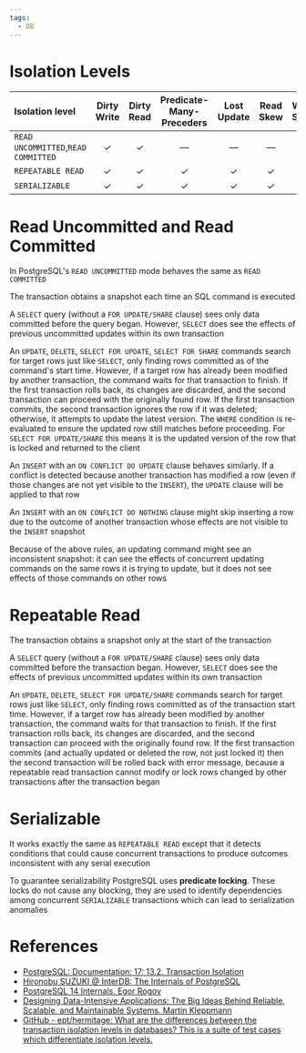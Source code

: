```yaml
---
tags:
  - DB
---
```


# Isolation Levels

| Isolation level                     | Dirty Write | Dirty Read | Predicate-Many-Preceders | Lost Update | Read Skew | Write Skew |
| :---------------------------------- | :---------: | :--------: | :----------------------: | :---------: | :-------: | :--------: |
| `READ UNCOMMITTED`,`READ COMMITTED` |      ✓      |     ✓      |            —             |      —      |     —     |     —      |
| `REPEATABLE READ`                   |      ✓      |     ✓      |            ✓             |      ✓      |     ✓     |     —      |
| `SERIALIZABLE`                      |      ✓      |     ✓      |            ✓             |      ✓      |     ✓     |     ✓      |

# Read Uncommitted and Read Committed

In PostgreSQL's `READ UNCOMMITTED` mode behaves the same as `READ COMMITTED`

The transaction obtains a snapshot each time an SQL command is executed

A `SELECT` query (without a `FOR UPDATE/SHARE` clause) sees only data committed before the query began. However, `SELECT` does see the effects of previous uncommitted updates within its own transaction

An `UPDATE`, `DELETE`, `SELECT FOR UPDATE`, `SELECT FOR SHARE` commands search for target rows just like `SELECT`, only finding rows committed as of the command's start time. However, if a target row has already been modified by another transaction, the command waits for that transaction to finish. If the first transaction rolls back, its changes are discarded, and the second transaction can proceed with the originally found row. If the first transaction commits, the second transaction ignores the row if it was deleted; otherwise, it attempts to update the latest version. The `WHERE` condition is re-evaluated to ensure the updated row still matches before proceeding. For `SELECT FOR UPDATE/SHARE` this means it is the updated version of the row that is locked and returned to the client

An `INSERT` with an `ON CONFLICT DO UPDATE` clause behaves similarly. If a conflict is detected because another transaction has modified a row (even if those changes are not yet visible to the `INSERT`), the `UPDATE` clause will be applied to that row

An `INSERT` with an `ON CONFLICT DO NOTHING` clause might skip inserting a row due to the outcome of another transaction whose effects are not visible to the `INSERT` snapshot

Because of the above rules, an updating command might see an inconsistent snapshot: it can see the effects of concurrent updating commands on the same rows it is trying to update, but it does not see effects of those commands on other rows

# Repeatable Read

The transaction obtains a snapshot only at the start of the transaction

A `SELECT` query (without a `FOR UPDATE/SHARE` clause) sees only data committed before the transaction began. However, `SELECT` does see the effects of previous uncommitted updates within its own transaction

An `UPDATE`, `DELETE`, `SELECT FOR UPDATE/SHARE` commands search for target rows just like `SELECT`, only finding rows committed as of the transaction start time. However, if a target row has already been modified by another transaction, the command waits for that transaction to finish. If the first transaction rolls back, its changes are discarded, and the second transaction can proceed with the originally found row. If the first transaction commits (and actually updated or deleted the row, not just locked it) then the second transaction will be rolled back with error message, because a repeatable read transaction cannot modify or lock rows changed by other transactions after the transaction began

# Serializable

It works exactly the same as `REPEATABLE READ` except that it detects conditions that could cause concurrent transactions to produce outcomes inconsistent with any serial execution

To guarantee serializability PostgreSQL uses **predicate locking**. These locks do not cause any blocking, they are used to identify dependencies among concurrent `SERIALIZABLE` transactions which can lead to serialization anomalies

# References

- [PostgreSQL: Documentation: 17: 13.2. Transaction Isolation](https://www.postgresql.org/docs/current/transaction-iso.html)
- [Hironobu SUZUKI @ InterDB: The Internals of PostgreSQL](https://www.interdb.jp/pg/index.html)
- [PostgreSQL 14 Internals. Egor Rogov](References.md#PostgreSQL%2014%20Internals.%20Egor%20Rogov)
- [Designing Data-Intensive Applications: The Big Ideas Behind Reliable, Scalable, and Maintainable Systems. Martin Kleppmann](References.md#Designing%20Data-Intensive%20Applications%20The%20Big%20Ideas%20Behind%20Reliable,%20Scalable,%20and%20Maintainable%20Systems.%20Martin%20Kleppmann)
- [GitHub - ept/hermitage: What are the differences between the transaction isolation levels in databases? This is a suite of test cases which differentiate isolation levels.](https://github.com/ept/hermitage)
